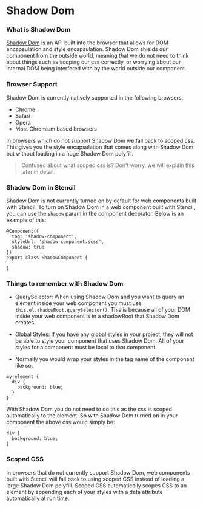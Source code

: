 # Shadow Dom

### What is Shadow Dom

[Shadow Dom](https://developers.google.com/web/fundamentals/web-components/shadowdom) is an API built into the browser that allows for DOM encapsulation and style encapsulation. Shadow Dom shields our component from the outside world, meaning that we do not need to think about things such as scoping our css correctly, or worrying about our internal DOM being interfered with by the world outside our component.

### Browser Support

Shadow Dom is currently natively supported in the following browsers:

- Chrome
- Safari
- Opera
- Most Chromium based browsers

In browsers which do not support Shadow Dom we fall back to scoped css. This gives you the style encapsulation that comes along with Shadow Dom but without loading in a huge Shadow Dom polyfill.

> Confused about what scoped css is? Don't worry, we will explain this later in detail.

### Shadow Dom in Stencil

Shadow Dom is not currently turned on by default for web components built with Stencil. To turn on Shadow Dom in a web component built with Stencil, you can use the `shadow` param in the component decorator. Below is an example of this:

```
@Component({
  tag: 'shadow-component',
  styleUrl: 'shadow-component.scss',
  shadow: true
})
export class ShadowComponent {

}
```

### Things to remember with Shadow Dom

- QuerySelector: When using Shadow Dom and you want to query an element inside your web component you must use `this.el.shadowRoot.querySelector()`. This is because all of your DOM inside your web component is in a shadowRoot that Shadow Dom creates.

- Global Styles: If you have any global styles in your project, they will not be able to style your component that uses Shadow Dom. All of your styles for a component must be local to that component.

- Normally you would wrap your styles in the tag name of the component like so:

```
my-element {
  div {
    background: blue;
  }
}
```

With Shadow Dom you do not need to do this as the css is scoped automatically to the element. So with Shadow Dom turned on in your component the above css would simply be:

```
div {
  background: blue;
}
```

### Scoped CSS

In browsers that do not currently support Shadow Dom, web components built with Stencil will fall back to using scoped CSS instead of loading a large Shadow Dom polyfill. Scoped CSS automatically scopes CSS to an element by appending each of your styles with a data attribute automatically at run time. 